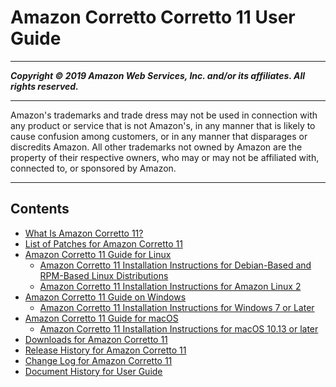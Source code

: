 # Amazon Corretto Corretto 11 User Guide

-----
*****Copyright &copy; 2019 Amazon Web Services, Inc. and/or its affiliates. All rights reserved.*****

-----
Amazon's trademarks and trade dress may not be used in 
     connection with any product or service that is not Amazon's, 
     in any manner that is likely to cause confusion among customers, 
     or in any manner that disparages or discredits Amazon. All other 
     trademarks not owned by Amazon are the property of their respective
     owners, who may or may not be affiliated with, connected to, or 
     sponsored by Amazon.

-----
## Contents
+ [What Is Amazon Corretto 11?](what-is-corretto-11.md)
+ [List of Patches for Amazon Corretto 11](patches.md)
+ [Amazon Corretto 11 Guide for Linux](linux-info.md)
   + [Amazon Corretto 11 Installation Instructions for Debian-Based and RPM-Based Linux Distributions](generic-linux-install.md)
   + [Amazon Corretto 11 Installation Instructions for Amazon Linux 2](amazon-linux-install.md)
+ [Amazon Corretto 11 Guide on Windows](windows-info.md)
   + [Amazon Corretto 11 Installation Instructions for Windows 7 or Later](windows-7-install.md)
+ [Amazon Corretto 11 Guide for macOS](macos-info.md)
   + [Amazon Corretto 11 Installation Instructions for macOS 10.13 or later](macos-install.md)
+ [Downloads for Amazon Corretto 11](downloads-list.md)
+ [Release History for Amazon Corretto 11](download-release-history.md)
+ [Change Log for Amazon Corretto 11](change-log.md)
+ [Document History for User Guide](doc-history.md)
